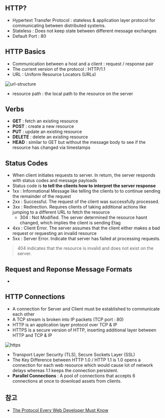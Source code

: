 ## HTTP?
- Hypertext Transfer Protocol : stateless & application layer protocol for communicating between distributed systems.
- Stateless : Does not keep state between different message exchanges
- Default Port : 80

## HTTP Basics
- Communication between a host and a client : request / response pair
- The current version of the protocol : HTTP/1.1
- URL : Uniform Resource Locators (URLs)

![url-structure](https://cdn.tutsplus.com/net/authors/jeremymcpeak/http1-url-structure.png)

  - resource path : the local path to the resource on the server

## Verbs
- **GET** : fetch an existing resource
- **POST** : create a new resource
- **PUT** : update an existing resource
- **DELETE** : delete an existing resource
- **HEAD** : similar to GET but without the message body to see if the resource has changed via timestamps

## Status Codes
- When client initiates requests to server. In return, the server responds with status codes and message payloads
- Status code is **to tell the clients how to interpret the server response**
- 1xx : Informational Message like telling the clients to to continue sending the remainder of the request
- 2xx : Successful. The request of the client was successfully processed.
- 3xx : Redirection. Requires clients of taking additional actions like jumping to a different URL to fetch the resource
  - 304 : Not Modified. The server determined the resource hasnt changed, which implies the client is sending Etag
- 4xx : Client Error. The server assumes that the client either makes a bad request or requesting an invalid resource
- 5xx : Server Error. Indicate that server has failed at processing requests.

> 404 indicates that the resource is invalid and does not exist on the server.

## Request and Reponse Message Formats
-

## HTTP Connections
- A connection for Server and Client must be established to communicate each other
- A TCP stream is broken into IP packets (TCP port : 80)
- HTTP is an application layer protocol over TCP & IP
- HTTPS is a secure version of HTTP, inserting additional layer between HTTP and TCP & IP

![https](https://cdn.tutsplus.com/net/authors/jeremymcpeak/http2-http-https.png)

- Transport Layer Security (TLS), Secure Sockets Layer (SSL)
- The Key Difference between HTTP 1.0 / HTTP 1.1 is 1.0 opens a connection for each web resource which would cause lot of network delays whereas 1.1 keeps the connection persistent.
- **Parallel Connections** : A pool of connections that accepts 6 connections at once to download assets from clients.



## 참고
- [The Protocol Every Web Developer Must Know](https://code.tutsplus.com/tutorials/http-the-protocol-every-web-developer-must-know-part-1--net-31177d)
